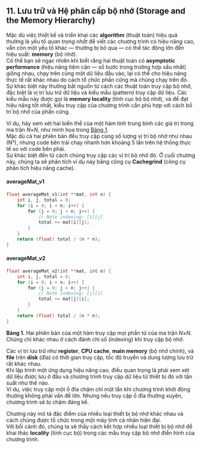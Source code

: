 ## 11. Lưu trữ và Hệ phân cấp bộ nhớ (Storage and the Memory Hierarchy)

Mặc dù việc thiết kế và triển khai các **algorithm** (thuật toán) hiệu quả thường là yếu tố *quan trọng nhất* để viết các chương trình có hiệu năng cao, vẫn còn một yếu tố khác — thường bị bỏ qua — có thể tác động lớn đến hiệu suất: **memory** (bộ nhớ).  
Có thể bạn sẽ ngạc nhiên khi biết rằng hai thuật toán có **asymptotic performance** (hiệu năng tiệm cận — số bước trong trường hợp xấu nhất) giống nhau, chạy trên cùng một dữ liệu đầu vào, lại có thể cho hiệu năng thực tế rất khác nhau do cách tổ chức phần cứng mà chúng chạy trên đó.  
Sự khác biệt này thường bắt nguồn từ cách các thuật toán truy cập bộ nhớ, đặc biệt là vị trí lưu trữ dữ liệu và kiểu mẫu (pattern) truy cập dữ liệu. Các kiểu mẫu này được gọi là **memory locality** (tính cục bộ bộ nhớ), và để đạt hiệu năng tốt nhất, kiểu truy cập của chương trình cần phù hợp với cách bố trí bộ nhớ của phần cứng.

Ví dụ, hãy xem xét hai biến thể của một hàm tính trung bình các giá trị trong ma trận *N*×*N*, như minh họa trong [Bảng 1](#TabMatrixVersions).  
Mặc dù cả hai phiên bản đều truy cập cùng số lượng vị trí bộ nhớ như nhau (N²), nhưng code bên trái chạy nhanh hơn khoảng 5 lần trên hệ thống thực tế so với code bên phải.  
Sự khác biệt đến từ cách chúng truy cập các vị trí bộ nhớ đó. Ở cuối chương này, chúng ta sẽ phân tích ví dụ này bằng công cụ **Cachegrind** (công cụ phân tích hiệu năng cache).

#### averageMat_v1

```c
float averageMat_v1(int **mat, int n) {
    int i, j, total = 0;
    for (i = 0; i < n; i++) {
        for (j = 0; j < n; j++) {
            // Note indexing: [i][j]
            total += mat[i][j];
        }
    }
    return (float) total / (n * n);
}
```

#### averageMat_v2

```c
float averageMat_v2(int **mat, int n) {
    int i, j, total = 0;
    for (i = 0; i < n; i++) {
        for (j = 0; j < n; j++) {
            // Note indexing: [j][i]
            total += mat[j][i];
        }
    }
    return (float) total / (n * n);
}
```

**Bảng 1.** Hai phiên bản của một hàm truy cập mọi phần tử của ma trận *N*×*N*. Chúng chỉ khác nhau ở cách đánh chỉ số (indexing) khi truy cập bộ nhớ.


Các vị trí lưu trữ như **register**, **CPU cache**, **main memory** (bộ nhớ chính), và **file** trên **disk** (đĩa) có thời gian truy cập, tốc độ truyền và dung lượng lưu trữ rất khác nhau.  
Khi lập trình một ứng dụng hiệu năng cao, điều quan trọng là phải xem xét dữ liệu được lưu ở đâu và chương trình truy cập dữ liệu từ thiết bị đó với tần suất như thế nào.  
Ví dụ, việc truy cập một ổ đĩa chậm chỉ một lần khi chương trình khởi động thường không phải vấn đề lớn. Nhưng nếu truy cập ổ đĩa thường xuyên, chương trình sẽ bị chậm đáng kể.

Chương này mô tả đặc điểm của nhiều loại thiết bị bộ nhớ khác nhau và cách chúng được tổ chức trong một máy tính cá nhân hiện đại.  
Với bối cảnh đó, chúng ta sẽ thấy cách kết hợp nhiều loại thiết bị bộ nhớ để khai thác **locality** (tính cục bộ) trong các mẫu truy cập bộ nhớ điển hình của chương trình.
